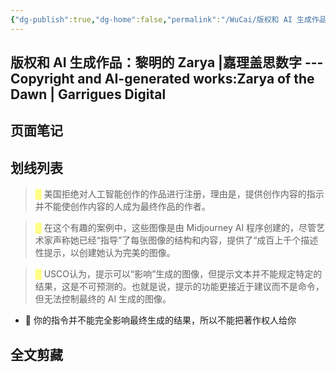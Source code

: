 ```yaml
---
{"dg-publish":true,"dg-home":false,"permalink":"/WuCai/版权和 AI 生成作品：黎明的 Zarya 嘉理盖思数字 --- Copyright and AI-generated works Zarya of the Dawn  Garrigues Digital-H8D93H9/","dgPassFrontmatter":true}
---
```



## 版权和 AI 生成作品：黎明的 Zarya |嘉理盖思数字 --- Copyright and AI-generated works:Zarya of the Dawn | Garrigues Digital 

## 页面笔记


## 划线列表
> <font color="#FFFF83">█  </font>美国拒绝对人工智能创作的作品进行注册，理由是，提供创作内容的指示并不能使创作内容的人成为最终作品的作者。

> <font color="#FFFF83">█  </font>在这个有趣的案例中，这些图像是由 Midjourney AI 程序创建的，尽管艺术家声称她已经“指导”了每张图像的结构和内容，提供了“成百上千个描述性提示，以创建她认为完美的图像。

> <font color="#FFFF83">█  </font>USCO认为，提示可以“影响”生成的图像，但提示文本并不能规定特定的结果，这是不可预测的。也就是说，提示的功能更接近于建议而不是命令，但无法控制最终的 AI 生成的图像。
- 📝 你的指令并不能完全影响最终生成的结果，所以不能把著作权人给你


## 全文剪藏


